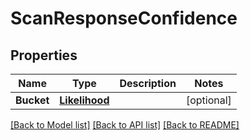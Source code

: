 # ScanResponseConfidence

## Properties

Name | Type | Description | Notes
------------ | ------------- | ------------- | -------------
**Bucket** | [**Likelihood**](Likelihood.md) |  | [optional] 

[[Back to Model list]](../README.md#documentation-for-models) [[Back to API list]](../README.md#documentation-for-api-endpoints) [[Back to README]](../README.md)



